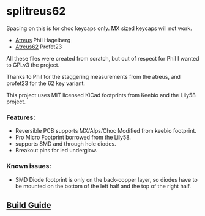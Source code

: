 # splitreus62

Spacing on this is for choc keycaps only. MX sized keycaps will not work.


- [Atreus](https://github.com/technomancy/atreus) Phil Hagelberg
- [Atreus62](https://github.com/profet23/atreus62) Profet23

All these files were created from scratch, but out of respect for Phil I wanted to GPLv3 the project. 

Thanks to Phil for the staggering measurements from the atreus, and profet23 for the 62 key variant. 

This project uses MIT licensed KiCad footprints from Keebio and the Lily58 project.

### Features: 
- Reversible PCB supports MX/Alps/Choc Modified from keebio footprint.
- Pro Micro Footprint borrowed from the Lily58.
- supports SMD and through hole diodes.
- Breakout pins for led underglow.


### Known issues:
- SMD Diode footprint is only on the back-copper layer, so diodes have to be mounted on the bottom of the left half and the top of the right half.


## [Build Guide](/guide/README.MD)

